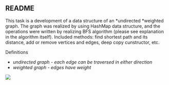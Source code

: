 ## README
This task is a development of a data structure of an *undirected *weighted graph.
The graph was realized by using HashMap data structure, and the operations were written by realizing BFS algorithm (please see explanation in the algorithm itself).
Included methods: find shortest path and its distance, add or remove vertices and edges, deep copy cunstructor, etc.

Definitions
 * *undirected graph - each edge can be traversed in either direction*
 * *weighted graph - edges have weight*
 
 ![](OOP_ex1/undirected_weighted_graph.png)



